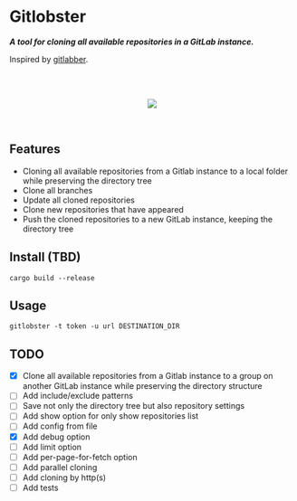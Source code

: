 # Gitlobster

___A tool for cloning all available repositories in a GitLab instance.___

Inspired by [gitlabber](https://github.com/ezbz/gitlabber).

<br>
<br>

<p align="center">
    <img src="https://github.com/lowitea/gitlobster/raw/master/logo.png">
</p>

<br>

## Features

- Cloning all available repositories from a Gitlab instance to a local folder while preserving the directory tree
- Clone all branches
- Update all cloned repositories
- Clone new repositories that have appeared
- Push the cloned repositories to a new GitLab instance, keeping the directory tree

## Install (TBD)

[//]: # (TODO: Write a complete installation guide)

```shell
cargo build --release
```

## Usage

```shell
gitlobster -t token -u url DESTINATION_DIR
```

## TODO

- [x] Clone all available repositories from a Gitlab instance to a group on another GitLab instance while preserving the
  directory structure
- [ ] Add include/exclude patterns
- [ ] Save not only the directory tree but also repository settings
- [ ] Add show option for only show repositories list
- [ ] Add config from file
- [x] Add debug option
- [ ] Add limit option
- [ ] Add per-page-for-fetch option
- [ ] Add parallel cloning
- [ ] Add cloning by http(s)
- [ ] Add tests
